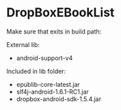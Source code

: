 DropBoxEBookList
================

Make sure that exits in build path:

External lib:
- android-support-v4 

Included in lib folder:
- epublib-core-latest.jar 
- slf4j-android-1.6.1-RC1.jar
- dropbox-android-sdk-1.5.4.jar
